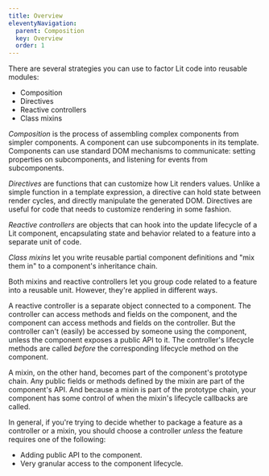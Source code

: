 ```yaml
---
title: Overview
eleventyNavigation:
  parent: Composition
  key: Overview
  order: 1
---
```


There are several strategies you can use to factor Lit code into reusable modules:

*   Composition
*   Directives
*   Reactive controllers
*   Class mixins

_Composition_ is the process of assembling complex components from simpler components. A component can use subcomponents in its template. Components can use standard DOM mechanisms to communicate: setting properties on subcomponents, and listening for events from subcomponents.

_Directives_ are functions that can customize how Lit renders values. Unlike a simple function in a template expression, a directive can hold state between render cycles, and directly manipulate the generated DOM.  Directives are useful for code that needs to customize rendering in some fashion.

_Reactive controllers_ are objects that can hook into the update lifecycle of a Lit component, encapsulating state and behavior related to a feature into a separate unit of code.

_Class mixins_ let you write reusable partial component definitions and "mix them in" to a component's inheritance chain.

Both mixins and reactive controllers let you group code related to a feature into a reusable unit. However, they're applied in different ways.

A reactive controller is a separate object connected to a component. The controller can access methods and fields on the component, and the component can access methods and fields on the controller. But the controller can't (easily) be accessed by someone using the component, unless the component exposes a public API to it. The controller's lifecycle methods are called _before_ the corresponding lifecycle method on the component.

A mixin, on the other hand, becomes part of the component's prototype chain. Any public fields or methods defined by the mixin are part of the component's API. And because a mixin is part of the prototype chain, your component has some control of when the mixin's lifecycle callbacks are called.

In general, if you're trying to decide whether to package a feature as a controller or a mixin, you should choose a controller _unless_ the feature requires one of the following:

*   Adding public API to the component.
*   Very granular access to the component lifecycle.
